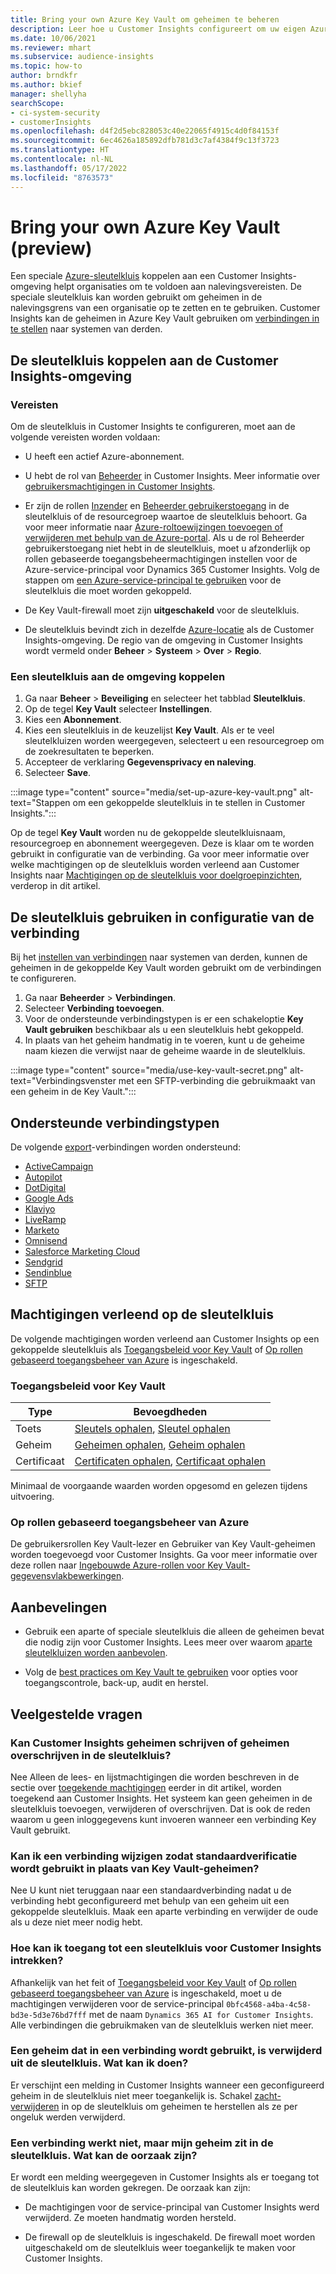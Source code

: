 ```yaml
---
title: Bring your own Azure Key Vault om geheimen te beheren
description: Leer hoe u Customer Insights configureert om uw eigen Azure Key Vault te gebruiken.
ms.date: 10/06/2021
ms.reviewer: mhart
ms.subservice: audience-insights
ms.topic: how-to
author: brndkfr
ms.author: bkief
manager: shellyha
searchScope:
- ci-system-security
- customerInsights
ms.openlocfilehash: d4f2d5ebc828053c40e22065f4915c4d0f84153f
ms.sourcegitcommit: 6ec4626a185892dfb781d3c7af4384f9c13f3723
ms.translationtype: HT
ms.contentlocale: nl-NL
ms.lasthandoff: 05/17/2022
ms.locfileid: "8763573"
---
```

# <a name="bring-your-own-azure-key-vault-preview"></a>Bring your own Azure Key Vault (preview)

Een speciale [Azure-sleutelkluis](/azure/key-vault/general/basic-concepts) koppelen aan een Customer Insights-omgeving helpt organisaties om te voldoen aan nalevingsvereisten.
De speciale sleutelkluis kan worden gebruikt om geheimen in de nalevingsgrens van een organisatie op te zetten en te gebruiken. Customer Insights kan de geheimen in Azure Key Vault gebruiken om [verbindingen in te stellen](connections.md) naar systemen van derden.

## <a name="link-the-key-vault-to-the-customer-insights-environment"></a>De sleutelkluis koppelen aan de Customer Insights-omgeving

### <a name="prerequisites"></a>Vereisten

Om de sleutelkluis in Customer Insights te configureren, moet aan de volgende vereisten worden voldaan:

- U heeft een actief Azure-abonnement.

- U hebt de rol van [Beheerder](permissions.md#admin) in Customer Insights. Meer informatie over [gebruikersmachtigingen in Customer Insights](permissions.md#assign-roles-and-permissions).

- Er zijn de rollen [Inzender](/azure/role-based-access-control/built-in-roles#contributor) en [Beheerder gebruikerstoegang](/azure/role-based-access-control/built-in-roles#user-access-administrator) in de sleutelkluis of de resourcegroep waartoe de sleutelkluis behoort. Ga voor meer informatie naar [Azure-roltoewijzingen toevoegen of verwijderen met behulp van de Azure-portal](/azure/role-based-access-control/role-assignments-portal). Als u de rol Beheerder gebruikerstoegang niet hebt in de sleutelkluis, moet u afzonderlijk op rollen gebaseerde toegangsbeheermachtigingen instellen voor de Azure-service-principal voor Dynamics 365 Customer Insights. Volg de stappen om [een Azure-service-principal te gebruiken](connect-service-principal.md) voor de sleutelkluis die moet worden gekoppeld.

- De Key Vault-firewall moet zijn **uitgeschakeld** voor de sleutelkluis.

- De sleutelkluis bevindt zich in dezelfde [Azure-locatie](https://azure.microsoft.com/global-infrastructure/geographies/#overview) als de Customer Insights-omgeving. De regio van de omgeving in Customer Insights wordt vermeld onder **Beheer** > **Systeem** > **Over** > **Regio**.

### <a name="link-a-key-vault-to-the-environment"></a>Een sleutelkluis aan de omgeving koppelen

1. Ga naar **Beheer** > **Beveiliging** en selecteer het tabblad **Sleutelkluis**.
1. Op de tegel **Key Vault** selecteer **Instellingen**.
1. Kies een **Abonnement**.
1. Kies een sleutelkluis in de keuzelijst **Key Vault**. Als er te veel sleutelkluizen worden weergegeven, selecteert u een resourcegroep om de zoekresultaten te beperken.
1. Accepteer de verklaring **Gegevensprivacy en naleving**.
1. Selecteer **Save**.

:::image type="content" source="media/set-up-azure-key-vault.png" alt-text="Stappen om een gekoppelde sleutelkluis in te stellen in Customer Insights.":::

Op de tegel **Key Vault** worden nu de gekoppelde sleutelkluisnaam, resourcegroep en abonnement weergegeven. Deze is klaar om te worden gebruikt in configuratie van de verbinding.
Ga voor meer informatie over welke machtigingen op de sleutelkluis worden verleend aan Customer Insights naar [Machtigingen op de sleutelkluis voor doelgroepinzichten](#permissions-granted-on-the-key-vault), verderop in dit artikel.

## <a name="use-the-key-vault-in-the-connection-setup"></a>De sleutelkluis gebruiken in configuratie van de verbinding

Bij het [instellen van verbindingen](connections.md) naar systemen van derden, kunnen de geheimen in de gekoppelde Key Vault worden gebruikt om de verbindingen te configureren.

1. Ga naar **Beheerder** > **Verbindingen**.
1. Selecteer **Verbinding toevoegen**.
1. Voor de ondersteunde verbindingstypen is er een schakeloptie **Key Vault gebruiken** beschikbaar als u een sleutelkluis hebt gekoppeld.
1. In plaats van het geheim handmatig in te voeren, kunt u de geheime naam kiezen die verwijst naar de geheime waarde in de sleutelkluis.

:::image type="content" source="media/use-key-vault-secret.png" alt-text="Verbindingsvenster met een SFTP-verbinding die gebruikmaakt van een geheim in de Key Vault.":::

## <a name="supported-connection-types"></a>Ondersteunde verbindingstypen

De volgende [export](export-destinations.md)-verbindingen worden ondersteund:

* [ActiveCampaign](export-active-campaign.md)
* [Autopilot](export-autopilot.md)
* [DotDigital](export-dotdigital.md)
* [Google Ads](export-google-ads.md)
* [Klaviyo](export-klaviyo.md)
* [LiveRamp](export-liveramp.md)
* [Marketo](export-marketo.md)
* [Omnisend](export-omnisend.md)
* [Salesforce Marketing Cloud](export-salesforce.md)
* [Sendgrid](export-sendgrid.md)
* [Sendinblue](export-sendinblue.md)
* [SFTP](export-sftp.md)

## <a name="permissions-granted-on-the-key-vault"></a>Machtigingen verleend op de sleutelkluis

De volgende machtigingen worden verleend aan Customer Insights op een gekoppelde sleutelkluis als [Toegangsbeleid voor Key Vault](/azure/key-vault/general/assign-access-policy?tabs=azure-portal) of [Op rollen gebaseerd toegangsbeheer van Azure](/azure/key-vault/general/rbac-guide?tabs=azure-cli) is ingeschakeld.

### <a name="key-vault-access-policy"></a>Toegangsbeleid voor Key Vault

| Type        | Bevoegdheden          |
| ----------- | -------------------- |
| Toets         | [Sleutels ophalen](/rest/api/keyvault/keys/get-keys/get-keys), [Sleutel ophalen](/rest/api/keyvault/keys/get-key/get-key)                                 |
| Geheim      | [Geheimen ophalen](/rest/api/keyvault/secrets/get-secrets/get-secrets), [Geheim ophalen](/rest/api/keyvault/secrets/get-secret/get-secret)                     |
| Certificaat | [Certificaten ophalen](/rest/api/keyvault/certificates/get-certificates/get-certificates), [Certificaat ophalen](/rest/api/keyvault/certificates/get-certificate/get-certificate) |

Minimaal de voorgaande waarden worden opgesomd en gelezen tijdens uitvoering.

### <a name="azure-role-based-access-control"></a>Op rollen gebaseerd toegangsbeheer van Azure

De gebruikersrollen Key Vault-lezer en Gebruiker van Key Vault-geheimen worden toegevoegd voor Customer Insights. Ga voor meer informatie over deze rollen naar [Ingebouwde Azure-rollen voor Key Vault-gegevensvlakbewerkingen](/azure/key-vault/general/rbac-guide?tabs=azure-cli).

## <a name="recommendations"></a>Aanbevelingen

- Gebruik een aparte of speciale sleutelkluis die alleen de geheimen bevat die nodig zijn voor Customer Insights. Lees meer over waarom [aparte sleutelkluizen worden aanbevolen](/azure/key-vault/general/best-practices#why-we-recommend-separate-key-vaults).

- Volg de [best practices om Key Vault te gebruiken](/azure/key-vault/general/best-practices#turn-on-logging) voor opties voor toegangscontrole, back-up, audit en herstel.

## <a name="frequently-asked-questions"></a>Veelgestelde vragen

### <a name="can-customer-insights-write-secrets-or-overwrite-secrets-into-the-key-vault"></a>Kan Customer Insights geheimen schrijven of geheimen overschrijven in de sleutelkluis?

Nee Alleen de lees- en lijstmachtigingen die worden beschreven in de sectie over [toegekende machtigingen](#permissions-granted-on-the-key-vault) eerder in dit artikel, worden toegekend aan Customer Insights. Het systeem kan geen geheimen in de sleutelkluis toevoegen, verwijderen of overschrijven. Dat is ook de reden waarom u geen inloggegevens kunt invoeren wanneer een verbinding Key Vault gebruikt.

### <a name="can-i-change-a-connection-from-using-key-vault-secrets-to-default-authentication"></a>Kan ik een verbinding wijzigen zodat standaardverificatie wordt gebruikt in plaats van Key Vault-geheimen?

Nee U kunt niet teruggaan naar een standaardverbinding nadat u de verbinding hebt geconfigureerd met behulp van een geheim uit een gekoppelde sleutelkluis. Maak een aparte verbinding en verwijder de oude als u deze niet meer nodig hebt.

### <a name="how-can-i-revoke-access-to-a-key-vault-for-customer-insights"></a>Hoe kan ik toegang tot een sleutelkluis voor Customer Insights intrekken?

Afhankelijk van het feit of [Toegangsbeleid voor Key Vault](/azure/key-vault/general/assign-access-policy?tabs=azure-portal) of [Op rollen gebaseerd toegangsbeheer van Azure](/azure/key-vault/general/rbac-guide?tabs=azure-cli) is ingeschakeld, moet u de machtigingen verwijderen voor de service-principal `0bfc4568-a4ba-4c58-bd3e-5d3e76bd7fff` met de naam `Dynamics 365 AI for Customer Insights`. Alle verbindingen die gebruikmaken van de sleutelkluis werken niet meer.

### <a name="a-secret-thats-used-in-a-connection-got-removed-from-the-key-vault-what-can-i-do"></a>Een geheim dat in een verbinding wordt gebruikt, is verwijderd uit de sleutelkluis. Wat kan ik doen?

Er verschijnt een melding in Customer Insights wanneer een geconfigureerd geheim in de sleutelkluis niet meer toegankelijk is. Schakel [zacht-verwijderen](/azure/key-vault/general/soft-delete-overview) in op de sleutelkluis om geheimen te herstellen als ze per ongeluk werden verwijderd.

### <a name="a-connection-doesnt-work-but-my-secret-is-in-the-key-vault-what-might-be-the-cause"></a>Een verbinding werkt niet, maar mijn geheim zit in de sleutelkluis. Wat kan de oorzaak zijn?

Er wordt een melding weergegeven in Customer Insights als er toegang tot de sleutelkluis kan worden gekregen. De oorzaak kan zijn:

- De machtigingen voor de service-principal van Customer Insights werd verwijderd. Ze moeten handmatig worden hersteld.

- De firewall op de sleutelkluis is ingeschakeld. De firewall moet worden uitgeschakeld om de sleutelkluis weer toegankelijk te maken voor Customer Insights.
